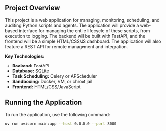 ## Project Overview

This project is a web application for managing, monitoring, scheduling, and auditing Python scripts and agents. The application will provide a web-based interface for managing the entire lifecycle of these scripts, from execution to logging. The backend will be built with FastAPI, and the frontend will be a simple HTML/CSS/JS dashboard. The application will also feature a REST API for remote management and integration.

**Key Technologies:**

*   **Backend:** FastAPI
*   **Database:** SQLite
*   **Task Scheduling:** Celery or APScheduler
*   **Sandboxing:** Docker, VM, or chroot jail
*   **Frontend:** HTML/CSS/JavaScript

## Running the Application

To run the application, use the following command:

```bash
uv run uvicorn main:app --host 0.0.0.0 --port 8000
```